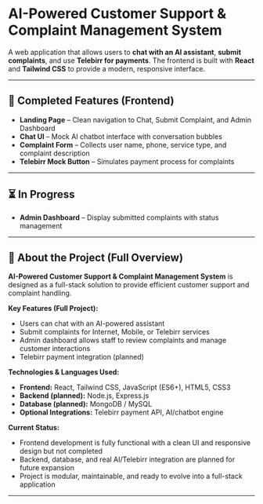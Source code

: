 # AI-Powered Customer Support & Complaint Management System

A web application that allows users to **chat with an AI assistant**, **submit complaints**, and use **Telebirr for payments**. The frontend is built with **React** and **Tailwind CSS** to provide a modern, responsive interface.

---

## 🚀 Completed Features (Frontend)

- **Landing Page** – Clean navigation to Chat, Submit Complaint, and Admin Dashboard  
- **Chat UI** – Mock AI chatbot interface with conversation bubbles  
- **Complaint Form** – Collects user name, phone, service type, and complaint description  
- **Telebirr Mock Button** – Simulates payment process for complaints  

---

## ⏳ In Progress

- **Admin Dashboard** – Display submitted complaints with status management  

---

## 📖 About the Project (Full Overview)

**AI-Powered Customer Support & Complaint Management System** is designed as a full-stack solution to provide efficient customer support and complaint handling.

**Key Features (Full Project):**

- Users can chat with an AI-powered assistant  
- Submit complaints for Internet, Mobile, or Telebirr services  
- Admin dashboard allows staff to review complaints and manage customer interactions  
- Telebirr payment integration (planned)  

**Technologies & Languages Used:**

- **Frontend:** React, Tailwind CSS, JavaScript (ES6+), HTML5, CSS3  
- **Backend (planned):** Node.js, Express.js  
- **Database (planned):** MongoDB / MySQL  
- **Optional Integrations:** Telebirr payment API, AI/chatbot engine  

**Current Status:**

- Frontend development is fully functional with a clean UI and responsive design but not completed 
- Backend, database, and real AI/Telebirr integration are planned for future expansion  
- Project is modular, maintainable, and ready to evolve into a full-stack application  

---










